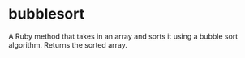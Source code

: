 # bubblesort
A Ruby method that takes in an array and sorts it using a bubble sort algorithm. Returns the sorted array.
